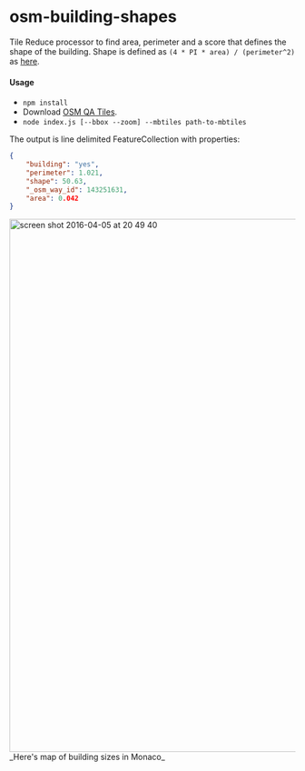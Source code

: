 # osm-building-shapes

Tile Reduce processor to find area, perimeter and a score that defines the shape of the building.
Shape is defined as `(4 * PI * area) / (perimeter^2)` as [here](http://www.empix.com/NE%20HELP/functions/glossary/morphometric_param.htm).

#### Usage
* `npm install`
* Download [OSM QA Tiles](osmlab.github.io/osm-qa-tiles/).
* `node index.js [--bbox --zoom] --mbtiles path-to-mbtiles`

The output is line delimited FeatureCollection with properties:

```json
{
    "building": "yes",
    "perimeter": 1.021,
    "shape": 50.63,
    "_osm_way_id": 143251631,
    "area": 0.042
}
```

<img width="938" alt="screen shot 2016-04-05 at 20 49 40" src="https://cloud.githubusercontent.com/assets/371666/14287337/ff1744a2-fb6f-11e5-8dd9-fd792cb95d64.png">
_Here's map of building sizes in Monaco_
